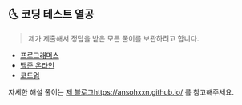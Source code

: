 ## 🌜 코딩 테스트 열공

> 제가 제출해서 정답을 받은 모든 풀이를 보관하려고 합니다.

- [프로그래머스](https://programmers.co.kr/)
- [백준 온라인](https://www.acmicpc.net/) 
- [코드업](https://codeup.kr/index.php)

자세한 해설 풀이는 <u>제 블로그</u><https://ansohxxn.github.io/> 를 참고해주세요.
